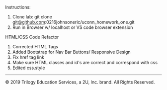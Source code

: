 Instructions:
1) Clone lab: git clone git@github.com:0216johnsoneric/uconn_homework_one.git
2) Run in Browser w/ localhost or VS code browser extension

HTML/CSS Code Refactor
1) Corrected HTML Tags
2) Added Bootstrap for Nav Bar Buttons/ Responsive Design
3) Fix href tag link
4) Make sure HTML classes and id's are correct and correspond with css
5) Edited css.style  

- - -
© 2019 Trilogy Education Services, a 2U, Inc. brand. All Rights Reserved.
